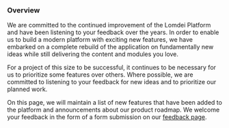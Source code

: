 ### Overview


We are committed to the continued improvement of the Lomdei Platform and have been listening to your feedback over the years. In order to enable us to build a modern platform with exciting new features, we have embarked on a complete rebuild of the application on fundamentally new ideas while still delivering the content and modules you love.

For a project of this size to be successful, it continues to be necessary for us to prioritize some features over others. Where possible, we are committed to listening to your feedback for new ideas and to prioritize our planned work.

On this page, we will maintain a list of new features that have been added to the platform and announcements about our product roadmap. We welcome your feedback in the form of a form submission on our [feedback page](/portal/feedback).
